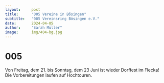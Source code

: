 ```yaml
---
layout:     post
title:      "005 Vereine in Bösingen"
subtitle:   "005 Vereinsring Bösingen e.V."
date:       2024-04-05
author:     "Sarah Müller"
image:      img/404-bg.jpg
---
```


# 005

Von Freitag, dem 21. bis Sonntag, dem 23 Juni ist wieder Dorffest im Flecka! Die Vorbereitungen laufen auf Hochtouren.





